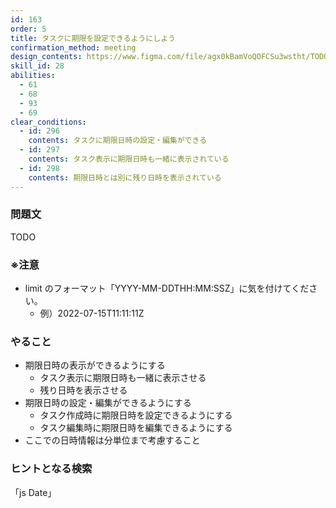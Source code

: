 ```yaml
---
id: 163
order: 5
title: タスクに期限を設定できるようにしよう
confirmation_method: meeting
design_contents: https://www.figma.com/file/agx0kBamVoQOFCSu3wstht/TODO_app?node-id=0%3A1
skill_id: 28
abilities:
  - 61
  - 68
  - 93
  - 69
clear_conditions:
  - id: 296
    contents: タスクに期限日時の設定・編集ができる
  - id: 297
    contents: タスク表示に期限日時も一緒に表示されている
  - id: 298
    contents: 期限日時とは別に残り日時を表示されている
---
```


### 問題文

TODO

### ※注意

- limit のフォーマット「YYYY-MM-DDTHH:MM:SSZ」に気を付けてください。
  - 例）2022-07-15T11:11:11Z

### やること

- 期限日時の表示ができるようにする
  - タスク表示に期限日時も一緒に表示させる
  - 残り日時を表示させる
- 期限日時の設定・編集ができるようにする
  - タスク作成時に期限日時を設定できるようにする
  - タスク編集時に期限日時を編集できるようにする
- ここでの日時情報は分単位まで考慮すること

### ヒントとなる検索

「js Date」
